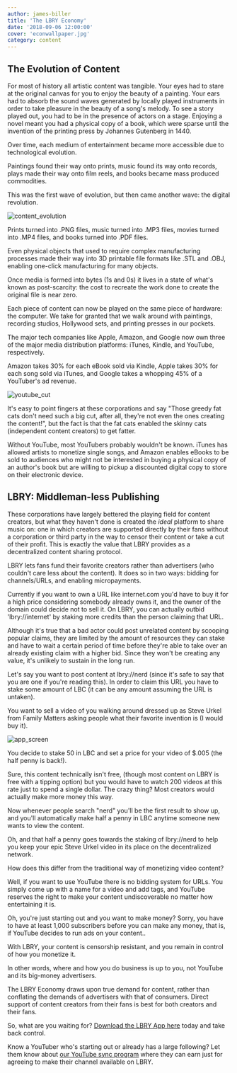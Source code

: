 ```yaml
---
author: james-biller
title: 'The LBRY Economy'
date: '2018-09-06 12:00:00'
cover: 'econwallpaper.jpg'
category: content
---
```


## The Evolution of Content ##

For most of history all artistic content was tangible. Your eyes had to stare at the original canvas for you to enjoy the beauty of a painting. Your ears had to absorb the sound waves generated by locally played instruments in order to take pleasure in the beauty of a song's melody. To see a story played out, you had to be in the presence of actors on a stage. Enjoying a novel meant you had a physical copy of a book, which were sparse until the invention of the printing press by Johannes Gutenberg in 1440.

Over time, each medium of entertainment became more accessible due to technological evolution.

Paintings found their way onto prints, music found its way onto records, plays made their way onto film reels, and books became mass produced commodities.

This was the first wave of evolution, but then came another wave: the digital revolution.

![content_evolution](https://spee.ch/0/content-evolution "image_tooltip")

Prints turned into .PNG files, music turned into .MP3 files, movies turned into .MP4 files, and books turned into .PDF files.

Even physical objects that used to require complex manufacturing processes made their way into 3D printable file formats like .STL and .OBJ, enabling one-click manufacturing for many objects.

Once media is formed into bytes (1s and 0s) it lives in a state of what's known as post-scarcity: the cost to recreate the work done to create the original file is near zero.

Each piece of content can now be played on the same piece of hardware: the computer. We take for granted that we walk around with paintings, recording studios, Hollywood sets, and printing presses in our pockets.

The major tech companies like Apple, Amazon, and Google now own three of the major media distribution platforms: iTunes, Kindle, and YouTube, respectively.

Amazon takes 30% for each eBook sold via Kindle, Apple takes 30% for each song sold via iTunes, and Google takes a whopping 45% of a YouTuber's ad revenue.

![youtube_cut](https://spee.ch/d/YT-Cut "image_tooltip")

It's easy to point fingers at these corporations and say "Those greedy fat cats don't need such a big cut, after all, they're not even the ones creating the content!", but the fact is that the fat cats enabled the skinny cats (independent content creators) to get fatter.

Without YouTube, most YouTubers probably wouldn't be known. iTunes has allowed artists to monetize single songs, and Amazon enables eBooks to be sold to audiences who might not be interested in buying a physical copy of an author's book but are willing to pickup a discounted digital copy to store on their electronic device.

## LBRY: Middleman-less Publishing ##

These corporations have largely bettered the playing field for content creators, but what they haven't done is created the _ideal_ platform to share music on: one in which creators are supported directly by their fans without a corporation or third party in the way to censor their content or take a cut of their profit. This is exactly the value that LBRY provides as a decentralized content sharing protocol.

LBRY lets fans fund their favorite creators rather than advertisers (who couldn't care less about the content). It does so in two ways: bidding for channels/URLs, and enabling micropayments.

Currently if you want to own a URL like internet.com you'd have to buy it for a high price considering somebody already owns it, and the owner of the domain could decide not to sell it. On LBRY, you can actually outbid 'lbry://internet' by staking more credits than the person claiming that URL.

Although it's true that a bad actor could post unrelated content by scooping popular claims, they are limited by the amount of resources they can stake and have to wait a certain period of time before they're able to take over an already existing claim with a higher bid. Since they won't be creating any value, it's unlikely to sustain in the long run.

Let's say you want to post content at lbry://nerd (since it's safe to say that you are one if you're reading this). In order to claim this URL you have to stake some amount of LBC (it can be any amount assuming the URL is untaken).

You want to sell a video of you walking around dressed up as Steve Urkel from Family Matters asking people what their favorite invention is (I would buy it).

![app_screen](https://spee.ch/5/App-Screen "image_tooltip")

You decide to stake 50 in LBC and set a price for your video of $.005 (the half penny is back!).

Sure, this content technically isn't free, (though most content on LBRY is free with a tipping option) but you would have to watch 200 videos at this rate just to spend a single dollar. The crazy thing? Most creators would actually make more money this way.

Now whenever people search "nerd" you'll be the first result to show up, and you'll automatically make half a penny in LBC anytime someone new wants to view the content.

Oh, and that half a penny goes towards the staking of lbry://nerd to help you keep your epic Steve Urkel video in its place on the decentralized network.

How does this differ from the traditional way of monetizing video content?

Well, if you want to use YouTube there is no bidding system for URLs. You simply come up with a name for a video and add tags, and YouTube reserves the right to make your content undiscoverable no matter how entertaining it is.

Oh, you're just starting out and you want to make money? Sorry, you have to have at least 1,000 subscribers before you can make any money, that is, if YouTube decides to run ads on your content..

With LBRY, your content is censorship resistant, and you remain in control of how you monetize it.

In other words, where and how you do business is up to you, not YouTube and its big-money advertisers.

The LBRY Economy draws upon true demand for content, rather than conflating the demands of advertisers with that of consumers. Direct support of content creators from their fans is best for both creators and their fans.

So, what are you waiting for? [Download the LBRY App here](https://lbry.io/get) today and take back control.

Know a YouTuber who's starting out or already has a large following? Let them know about [our YouTube sync program](https://lbry.io/youtube) where they can earn just for agreeing to make their channel available on LBRY.
